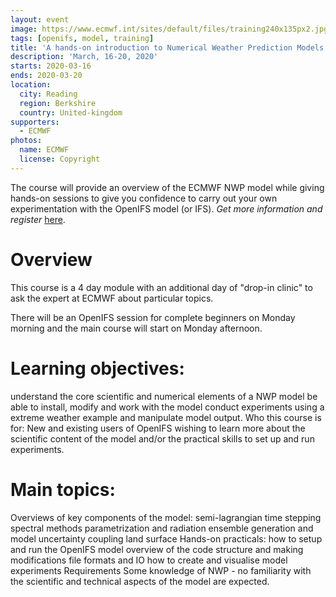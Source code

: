 ```yaml
---
layout: event
image: https://www.ecmwf.int/sites/default/files/training240x135px2.jpg
tags: [openifs, model, training]
title: 'A hands-on introduction to Numerical Weather Prediction Models'
description: 'March, 16-20, 2020'
starts: 2020-03-16
ends: 2020-03-20
location:
  city: Reading
  region: Berkshire
  country: United-kingdom
supporters:
  - ECMWF
photos:
  name: ECMWF
  license: Copyright
---
```


The course will provide an overview of the ECMWF NWP model while giving hands-on sessions to give you confidence to carry out your own experimentation with the OpenIFS model (or IFS). *Get more information and register* [here](https://www.ecmwf.int/en/learning/training/hands-introduction-numerical-weather-prediction-models-understanding-and-experimenting).



# Overview

This course is a 4 day module with an additional day of "drop-in clinic" to ask the expert at ECMWF about particular topics.  

There will be an OpenIFS session for complete beginners on Monday morning and the main course will start on Monday afternoon.


# Learning objectives:

understand the core scientific and numerical elements of a NWP model
be able to install, modify and work with the model
conduct experiments using a extreme weather example and manipulate model output.
Who this course is for:
New and existing users of OpenIFS wishing to learn more about the scientific content of the model and/or the practical skills to set up and run experiments.


# Main topics:

Overviews of key components of the model:
semi-lagrangian time stepping
spectral methods
parametrization and radiation
ensemble generation and model uncertainty
coupling
land surface
Hands-on practicals:
how to setup and run the OpenIFS model
overview of the code structure and making modifications
file formats and IO
how to create and visualise model experiments
Requirements
Some knowledge of NWP - no familiarity with the scientific and technical aspects of the model are expected.



